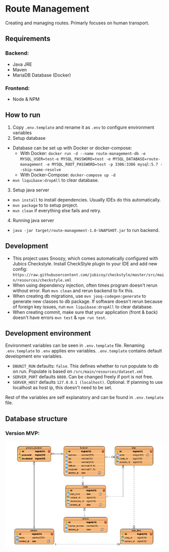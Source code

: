 # Route Management
Creating and managing routes. Primarly focuses on human transport.

## Requirements
### Backend:
* Java JRE
* Maven
* MariaDB Database (Docker)

### Frontend:
* Node & NPM

## How to run
1. Copy `.env.template` and rename it as `.env` to configure environment variables
2. Setup database
  * Database can be set up with Docker or docker-compose:
    * With Docker: `docker run -d --name route-management-db
    -e MYSQL_USER=test-e MYSQL_PASSWORD=test -e MYSQL_DATABASE=route-management
    -e MYSQL_ROOT_PASSWORD=test -p 3306:3306 mysql:5.7 --skip-name-resolve`
    * With Docker-Compose: `docker-compose up -d`
  * `mvn liquibase:dropAll` to clear database.
3. Setup java server
  * `mvn install` to install dependencies. Usually IDEs do this automatically.
  * `mvn package` to to setup project.
  * `mvn clean` if everything else fails and retry.
4. Running java server
  * `java -jar target/route-management-1.0-SNAPSHOT.jar` to run backend.

## Development
  * This project uses Snoozy, which comes automatically configured with Jubics Checkstyle.
  Install CheckStyle plugin to your IDE and add new config: `https://raw.githubusercontent.com/jubicoy/checkstyle/master/src/main/resources/checkstyle.xml`
  * When using dependency injection, often times program doesn't rerun without error.
  Run `mvn clean` and rerun backend to fix this.
  * When creating db migrations, use `mvn jooq-codegen:generate` to generate new classes to db package.
  If software doesn't rerun because of foreign key issues, run `mvn liquibase:dropAll` to clear database.
  * When creating commit, make sure that your application (front & back) doesn't have errors `mvn test` & `npm run test`.

## Development environment
Environment variables can be seen in `.env.template` file.
Renaming `.env.template` to `.env` applies env variables. `.env.template` contains default development env variables.

* `DBUNIT_RUN` defaults: `false`. This defines whether to run populate to db on run. Populate is based on `/src/main/resources/dataset.xml`
* `SERVER_PORT` defaults `8080`. Can be changed freely if port is not free.
* `SERVER_HOST` defaults `127.0.0.1 (localhost)`. Optional. If planning to use localhost as host ip, this doesn't need to be set.

Rest of the variables are self explanatory and can be found in `.env.template` file.

## Database structure

### Version MVP:
![MVP Database](./docs/assets/database-diagram.png)
